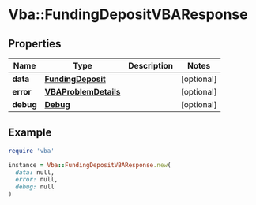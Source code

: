# Vba::FundingDepositVBAResponse

## Properties

| Name | Type | Description | Notes |
| ---- | ---- | ----------- | ----- |
| **data** | [**FundingDeposit**](FundingDeposit.md) |  | [optional] |
| **error** | [**VBAProblemDetails**](VBAProblemDetails.md) |  | [optional] |
| **debug** | [**Debug**](Debug.md) |  | [optional] |

## Example

```ruby
require 'vba'

instance = Vba::FundingDepositVBAResponse.new(
  data: null,
  error: null,
  debug: null
)
```

